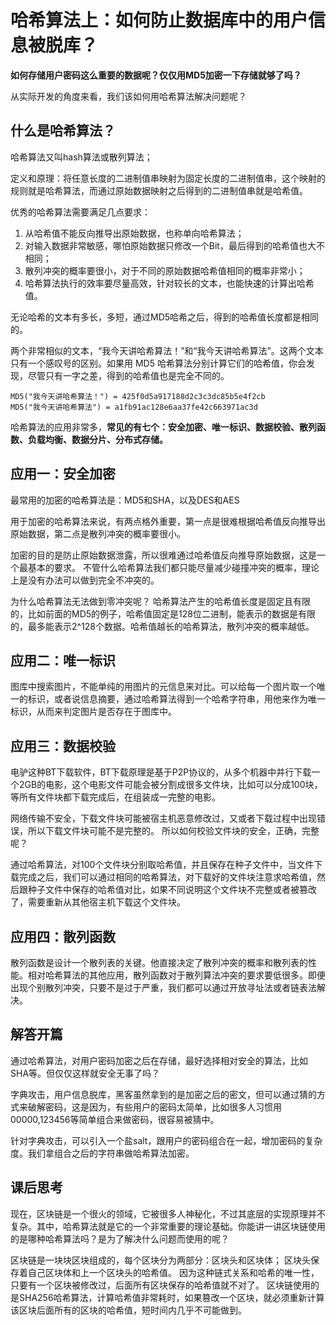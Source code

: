 # 哈希算法上：如何防止数据库中的用户信息被脱库？

**如何存储用户密码这么重要的数据呢？仅仅用MD5加密一下存储就够了吗？**

从实际开发的角度来看，我们该如何用哈希算法解决问题呢？

## 什么是哈希算法？
哈希算法又叫hash算法或散列算法；

定义和原理：将任意长度的二进制值串映射为固定长度的二进制值串，这个映射的规则就是哈希算法，而通过原始数据映射之后得到的二进制值串就是哈希值。

优秀的哈希算法需要满足几点要求：
1. 从哈希值不能反向推导出原始数据，也称单向哈希算法；
2. 对输入数据非常敏感，哪怕原始数据只修改一个Bit，最后得到的哈希值也大不相同；
3. 散列冲突的概率要很小，对于不同的原始数据哈希值相同的概率非常小；
4. 哈希算法执行的效率要尽量高效，针对较长的文本，也能快速的计算出哈希值。

无论哈希的文本有多长，多短，通过MD5哈希之后，得到的哈希值长度都是相同的。

两个非常相似的文本，“我今天讲哈希算法！”和“我今天讲哈希算法”。这两个文本只有一个感叹号的区别。如果用 MD5 哈希算法分别计算它们的哈希值，你会发现，尽管只有一字之差，得到的哈希值也是完全不同的。

    MD5("我今天讲哈希算法！") = 425f0d5a917188d2c3c3dc85b5e4f2cb
    MD5("我今天讲哈希算法") = a1fb91ac128e6aa37fe42c663971ac3d

哈希算法的应用非常多，**常见的有七个：安全加密、唯一标识、数据校验、散列函数、负载均衡、数据分片、分布式存储。**

## 应用一：安全加密
最常用的加密的哈希算法是：MD5和SHA，以及DES和AES

用于加密的哈希算法来说，有两点格外重要，第一点是很难根据哈希值反向推导出原始数据，第二点是散列冲突的概率要很小。

加密的目的是防止原始数据泄露，所以很难通过哈希值反向推导原始数据，这是一个最基本的要求。
不管什么哈希算法我们都只能尽量减少碰撞冲突的概率，理论上是没有办法可以做到完全不冲突的。

为什么哈希算法无法做到零冲突呢？
哈希算法产生的哈希值长度是固定且有限的，比如前面的MD5的例子，哈希值固定是128位二进制，能表示的数据是有限的，最多能表示2^128个数据。哈希值越长的哈希算法，散列冲突的概率越低。

## 应用二：唯一标识
图库中搜索图片，不能单纯的用图片的元信息来对比。可以给每一个图片取一个唯一的标识，或者说信息摘要，通过哈希算法得到一个哈希字符串，用他来作为唯一标识，从而来判定图片是否存在于图库中。

## 应用三：数据校验
电驴这种BT下载软件，BT下载原理是基于P2P协议的，从多个机器中并行下载一个2GB的电影，这个电影文件可能会被分割成很多文件块，比如可以分成100块，等所有文件块都下载完成后，在组装成一完整的电影。

网络传输不安全，下载文件块可能被宿主机恶意修改过，又或者下载过程中出现错误，所以下载文件块可能不是完整的。
所以如何校验文件块的安全，正确，完整呢？

通过哈希算法，对100个文件块分别取哈希值，并且保存在种子文件中，当文件下载完成之后，我们可以通过相同的哈希算法，对下载好的文件块注意求哈希值，然后跟种子文件中保存的哈希值对比，如果不同说明这个文件块不完整或者被篡改了，需要重新从其他宿主机下载这个文件块。

## 应用四：散列函数
散列函数是设计一个散列表的关键。他直接决定了散列冲突的概率和散列表的性能。相对哈希算法的其他应用，散列函数对于散列算法冲突的要求要低很多。即便出现个别散列冲突，只要不是过于严重，我们都可以通过开放寻址法或者链表法解决。


## 解答开篇
通过哈希算法，对用户密码加密之后在存储，最好选择相对安全的算法，比如SHA等。但仅仅这样就安全无事了吗？

字典攻击，用户信息脱库，黑客虽然拿到的是加密之后的密文，但可以通过猜的方式来破解密码，这是因为，有些用户的密码太简单，比如很多人习惯用00000,123456等简单组合来做密码，很容易被猜中。

针对字典攻击，可以引入一个盐salt，跟用户的密码组合在一起，增加密码的复杂度。我们拿组合之后的字符串做哈希算法加密。

## 课后思考
现在，区块链是一个很火的领域，它被很多人神秘化，不过其底层的实现原理并不复杂。其中，哈希算法就是它的一个非常重要的理论基础。你能讲一讲区块链使用的是哪种哈希算法吗？是为了解决什么问题而使用的呢？

区块链是一块块区块组成的，每个区块分为两部分：区块头和区块体；
区块头保存着自己区块体和上一个区块头的哈希值。
因为这种链式关系和哈希的唯一性，只要有一个区块被修改过，后面所有区块保存的哈希值就不对了。
区块链使用的是SHA256哈希算法，计算哈希值非常耗时，如果篡改一个区块，就必须重新计算该区块后面所有的区块的哈希值，短时间内几乎不可能做到。





